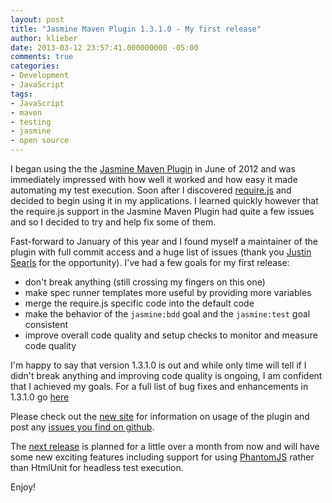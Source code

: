 ```yaml
---
layout: post
title: "Jasmine Maven Plugin 1.3.1.0 - My first release"
author: klieber
date: 2013-03-12 23:57:41.000000000 -05:00
comments: true
categories:
- Development
- JavaScript
tags:
- JavaScript
- maven
- testing
- jasmine
- open source
---
```

I began using the the [Jasmine Maven Plugin][1] in June of 2012 and was immediately impressed with how well it worked and how easy it made automating my test execution. Soon after I discovered [require.js][2] and decided to begin using it in my applications. I learned quickly however that the require.js support in the Jasmine Maven Plugin had quite a few issues and so I decided to try and help fix some of them.

Fast-forward to January of this year and I found myself a maintainer of the plugin with full commit access and a huge list of issues (thank you [Justin Searls][3] for the opportunity). I've had a few goals for my first release:

*   don't break anything (still crossing my fingers on this one) 
*   make spec runner templates more useful by providing more variables 
*   merge the require.js specific code into the default code 
*   make the behavior of the `jasmine:bdd` goal and the `jasmine:test` goal consistent 
*   improve overall code quality and setup checks to monitor and measure code quality 

I'm happy to say that version 1.3.1.0 is out and while only time will tell if I didn't break anything and improving code quality is ongoing, I am confident that I achieved my goals. For a full list of bug fixes and enhancements in 1.3.1.0 go [here][4]

Please check out the [new site][5] for information on usage of the plugin and post any [issues you find on github][6].

The [next release][7] is planned for a little over a month from now and will have some new exciting features including support for using [PhantomJS][8] rather than HtmlUnit for headless test execution.

Enjoy!

 [1]: http://searls.github.com/jasmine-maven-plugin
 [2]: http://requirejs.org
 [3]: http://about.me/searls
 [4]: http://searls.github.com/jasmine-maven-plugin/github-report.html
 [5]: http://searls.github.com/jasmine-maven-plugin/
 [6]: https://github.com/searls/jasmine-maven-plugin/issues
 [7]: https://github.com/searls/jasmine-maven-plugin/issues?milestone=2
 [8]: http://phantomjs.org/
